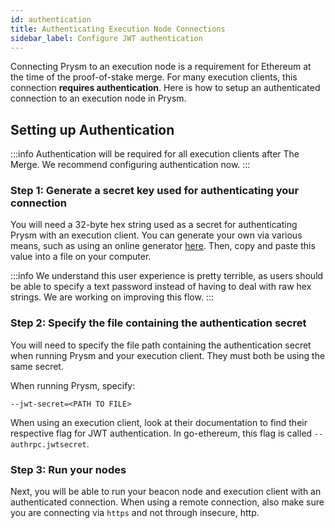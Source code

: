 ```yaml
---
id: authentication
title: Authenticating Execution Node Connections
sidebar_label: Configure JWT authentication
---
```


Connecting Prysm to an execution node is a requirement for Ethereum at the time of the proof-of-stake merge. For many execution clients, this connection **requires authentication**. Here is how to setup an authenticated connection to an execution node in Prysm.

## Setting up Authentication

:::info
Authentication will be required for all execution clients after The Merge. We recommend configuring authentication now.
:::

### Step 1: Generate a secret key used for authenticating your connection

You will need a 32-byte hex string used as a secret for authenticating Prysm with an execution client. You can generate your own via various means, such as using an online generator [here](https://seanwasere.com/generate-random-hex/). Then, copy and paste this value into a file on your computer.

:::info
We understand this user experience is pretty terrible, as users should be able to specify a text password instead of having to deal with raw hex strings. We are working on improving this flow.
:::

### Step 2: Specify the file containing the authentication secret 

You will need to specify the file path containing the authentication secret when running Prysm and your execution client. They must both be using the same secret.

When running Prysm, specify:

```
--jwt-secret=<PATH TO FILE>
```

When using an execution client, look at their documentation to find their respective flag for JWT authentication. In go-ethereum, this flag is called `--authrpc.jwtsecret`.

### Step 3: Run your nodes

Next, you will be able to run your beacon node and execution client with an authenticated connection. When using a remote connection, also make sure you are connecting via `https` and not through insecure, http.
